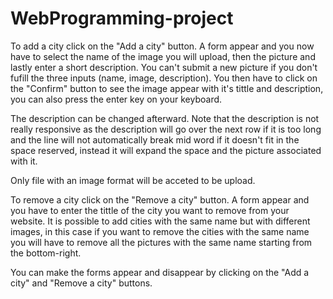 # WebProgramming-project

To add a city click on the "Add a city" button. A form appear and you now have to select the name of the image you will upload, then the picture and lastly enter a short description.
You can't submit a new picture if you don't fufill the three inputs (name, image, description).
You then have to click on the "Confirm" button to see the image appear with it's tittle and description, you can also press the enter key on your keyboard.

The description can be changed afterward. Note that the description is not really responsive as the description will go over the next row if it is too long and the line will not automatically break mid word if it doesn't fit in the space reserved, instead it will expand the space and the picture associated with it.

Only file with an image format will be acceted to be upload.

To remove a city click on the "Remove a city" button. A form appear and you have to enter the tittle of the city you want to remove from your website.
It is possible to add cities with the same name but with different images, in this case if you want to remove the cities with the same name you will have to remove all the pictures with the same name starting from the bottom-right.

You can make the forms appear and disappear by clicking on the "Add a city" and "Remove a city" buttons. 
